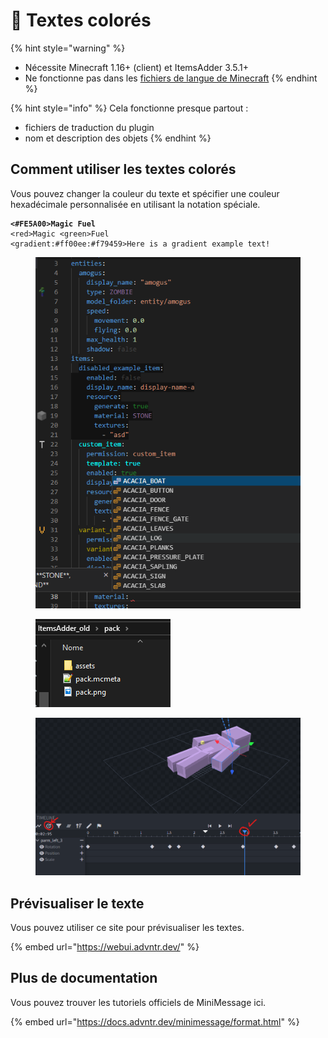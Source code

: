 # 🌈 Textes colorés

{% hint style="warning" %}
* Nécessite Minecraft 1.16+ (client) et ItemsAdder 3.5.1+
* Ne fonctionne pas dans les [fichiers de langue de Minecraft](adding-content/minecraft-language-files.md)
{% endhint %}

{% hint style="info" %}
Cela fonctionne presque partout :

* fichiers de traduction du plugin
* nom et description des objets
{% endhint %}

## Comment utiliser les textes colorés

Vous pouvez changer la couleur du texte et spécifier une couleur hexadécimale personnalisée en utilisant la notation spéciale.

<pre><code><strong>&#x3C;#FE5A00>Magic Fuel
</strong>&#x3C;red>Magic &#x3C;green>Fuel
&#x3C;gradient:#ff00ee:#f79459>Here is a gradient example text!
</code></pre>

<div>

<figure><img src="../.gitbook/assets/image (3).png" alt=""><figcaption></figcaption></figure>

<figure><img src="../.gitbook/assets/image (2).png" alt=""><figcaption></figcaption></figure>

<figure><img src="../.gitbook/assets/image (45).png" alt=""><figcaption></figcaption></figure>

</div>

## Prévisualiser le texte

Vous pouvez utiliser ce site pour prévisualiser les textes.

{% embed url="https://webui.advntr.dev/" %}

## Plus de documentation

Vous pouvez trouver les tutoriels officiels de MiniMessage ici.

{% embed url="https://docs.advntr.dev/minimessage/format.html" %}

